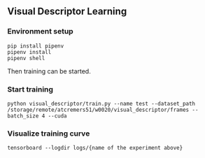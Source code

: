 ## Visual Descriptor Learning

### Environment setup
```
pip install pipenv
pipenv install
pipenv shell
```
Then training can be started.


### Start training
```
python visual_descriptor/train.py --name test --dataset_path /storage/remote/atcremers51/w0020/visual_descriptor/frames --batch_size 4 --cuda
```

### Visualize training curve
```
tensorboard --logdir logs/{name of the experiment above}
```
